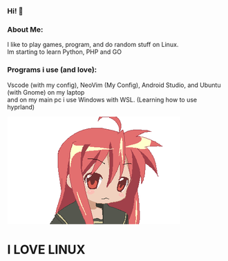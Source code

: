 ### Hi! 👋

### About Me:
I like to play games, program, and do random stuff on Linux. <br> Im starting to learn Python, PHP and GO

### Programs i use (and love):
Vscode (with my config), NeoVim (My Config), Android Studio, and Ubuntu (with Gnome) on my laptop <br> and on my main pc i use Windows with WSL. (Learning how to use hyprland)

![linux dancing](dance.gif) 
 
# I LOVE LINUX

